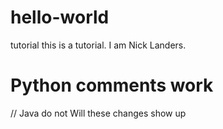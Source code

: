 # hello-world
 tutorial 
this is a tutorial. I am Nick Landers. 
# Python comments work 
// Java do not 
Will these changes show up 